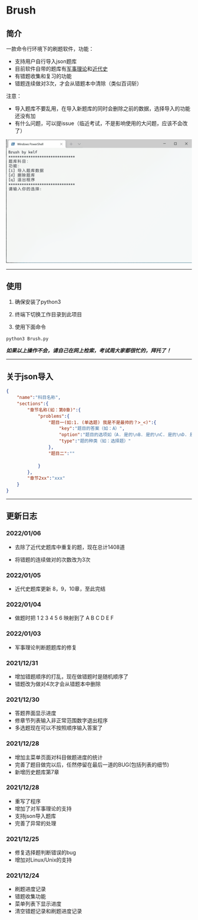 # Brush

## 简介

一款命令行环境下的刷题软件，功能：

* 支持用户自行导入json题库
* 目前软件自带的题库有<u>军事理论</u>和<u>近代史</u>
* 有错题收集和复习的功能
* 错题连续做对3次，才会从错题本中清除（类似百词斩）

注意：

* 导入题库不要乱用，在导入新题库的同时会删除之前的数据，选择导入的功能还没有加
* 有什么问题，可以提issue（临近考试，不是影响使用的大问题，应该不会改了）

![21.12.28](21.12.28.gif)

---


## 使用

1. 确保安装了python3

2. 终端下切换工作目录到此项目

3. 使用下面命令

```bash
python3 Brush.py
```

***如果以上操作不会，请自己在网上检索，考试周大家都很忙的，拜托了！***

---
## 关于json导入

```json
{
    "name":"科目名称",
    "sections":{
        "章节名称(如：第0章)":{
            "problems":{
                "题目一(如:1. (单选题) 我是不是最帅的？>_<)":{
                    "key":"题目的答案（如：A）",
                    "option":"题目的选项如（A. 是的\nB. 是的\nC. 是的\nD. 是的）",
                    "type":"题的种类（如：选择题）"
                },
                "题目二":""

            }
        },
        "章节2xx":"xxx"
    }
}
```

---
## 更新日志

### 2022/01/06

* 去除了近代史题库中重复的题，现在总计1408道

* 将错题的连续做对的次数改为3次

### 2022/01/05

* 近代史题库更新 8，9，10章，至此完结

### 2022/01/04

* 做题时把 1 2 3 4 5 6 映射到了 A B C D E F

### 2022/01/03

* 军事理论判断题题库的修复

### 2021/12/31

* 增加错题顺序的打乱，现在做错题时是随机顺序了
* 错题改为做对4次才会从错题本中删除

### 2021/12/30

* 答题界面显示进度
* 修章节列表输入非正常范围数字退出程序
* 多选题现在可以不按照顺序输入答案了

### 2021/12/28

* 增加主菜单页面对科目做题进度的统计
* 完善了题目做完以后，任然停留在最后一道的BUG(包括列表的细节)
* 新增历史题库第7章

### 2021/12/28

* 重写了程序
* 增加了对军事理论的支持
* 支持json导入题库
* 完善了异常的处理

### 2021/12/25

* 修复选择题判断错误的bug
* 增加对Linux/Unix的支持

### 2021/12/24

* 刷题进度记录
* 错题收集功能
* 菜单列表下显示进度
* 清空错题记录和刷题进度记录
